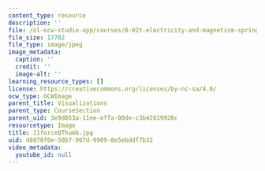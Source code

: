 ```yaml
---
content_type: resource
description: ''
file: /ol-ocw-studio-app/courses/8-02t-electricity-and-magnetism-spring-2005/d6078f0e50b7907d99098e5ebddf7b32_11forceQThumb.jpg
file_size: 17702
file_type: image/jpeg
image_metadata:
  caption: ''
  credit: ''
  image-alt: ''
learning_resource_types: []
license: https://creativecommons.org/licenses/by-nc-sa/4.0/
ocw_type: OCWImage
parent_title: Visualizations
parent_type: CourseSection
parent_uid: 3e9d053a-11ee-effa-00de-c3b42819928c
resourcetype: Image
title: 11forceQThumb.jpg
uid: d6078f0e-50b7-907d-9909-8e5ebddf7b32
video_metadata:
  youtube_id: null
---
```

